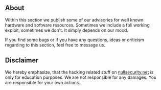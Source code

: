 About
-----
Within this section we publish some of our advisories for well known hardware
and software resources. Sometimes we include a full working exploit, sometimes
we don't. It simply depends on our mood.

If you find some bugs or if you have any questions, ideas or criticism regarding
to this section, feel free to message us.

Disclaimer
----------
We hereby emphasize, that the hacking related stuff on
[nullsecurity.net](http://nullsecurity.net) is only for education purposes.
We are not responsible for any damages. You are responsible for your own
actions.
